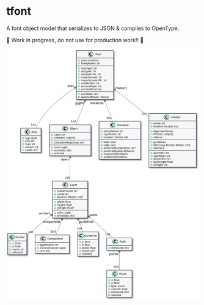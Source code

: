 tfont
=====

A font object model that serializes to JSON & compiles to OpenType.

🚧 Work in progress, do not use for production work!! 🚧

![](doc/tree.svg)

